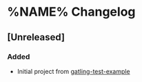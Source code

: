 # %NAME% Changelog

## [Unreleased]

### Added

- Initial project from [gatling-test-example](https://github.com/jecklgamis/gatling-test-example)
